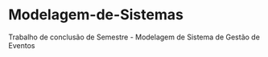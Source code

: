 # Modelagem-de-Sistemas
Trabalho de conclusão de Semestre - Modelagem de Sistema de Gestão de Eventos
